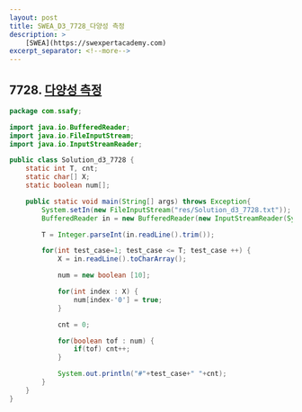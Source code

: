 ```yaml
---
layout: post
title: SWEA_D3_7728_다양성 측정
description: >
    [SWEA](https://swexpertacademy.com)
excerpt_separator: <!--more-->
---
```


<!--more-->

## 7728. [다양성 측정](https://swexpertacademy.com/main/code/problem/problemDetail.do?contestProbId=AWq40NEKLyADFARG)

~~~ java
package com.ssafy;

import java.io.BufferedReader;
import java.io.FileInputStream;
import java.io.InputStreamReader;

public class Solution_d3_7728 {
	static int T, cnt;
	static char[] X;
	static boolean num[];

	public static void main(String[] args) throws Exception{
		System.setIn(new FileInputStream("res/Solution_d3_7728.txt"));
		BufferedReader in = new BufferedReader(new InputStreamReader(System.in));

		T = Integer.parseInt(in.readLine().trim());

		for(int test_case=1; test_case <= T; test_case ++) {
			X = in.readLine().toCharArray();

			num = new boolean [10];

			for(int index : X) {
				num[index-'0'] = true;
			}

			cnt = 0;

			for(boolean tof : num) {
				if(tof) cnt++;
			}

			System.out.println("#"+test_case+" "+cnt);
		}
	}
}


~~~
